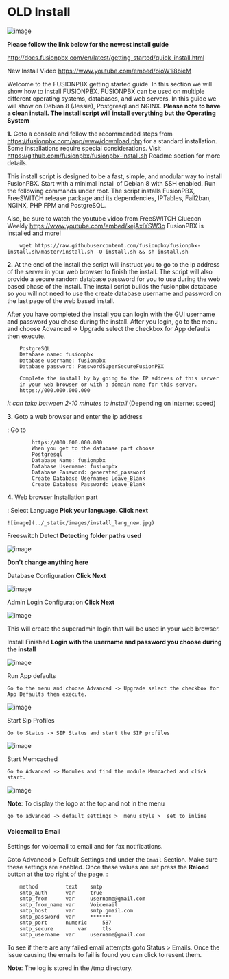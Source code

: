 # OLD Install

![image](../_static/images/logo_right.png)



**Please follow the link below for the newest install guide**

<http://docs.fusionpbx.com/en/latest/getting_started/quick_install.html>



New Install Video <https://www.youtube.com/embed/oioW1i8bieM>



Welcome to the FUSIONPBX getting started guide. In this section we will
show how to install FUSIONPBX. FUSIONPBX can be used on multiple
different operating systems, databases, and web servers. In this guide
we will show on Debian 8 (Jessie), Postgresql and NGINX. **Please note
to have a clean install. The install script will install everything but
the Operating System**

**1.** Goto a console and follow the recommended steps from
<https://fusionpbx.com/app/www/download.php> for a standard
installation. Some installations require special considerations. Visit
<https://github.com/fusionpbx/fusionpbx-install.sh> Readme section for
more details.

This install script is designed to be a fast, simple, and modular way to
install FusionPBX. Start with a minimal install of Debian 8 with SSH
enabled. Run the following commands under root. The script installs
FusionPBX, FreeSWITCH release package and its dependencies, IPTables,
Fail2ban, NGINX, PHP FPM and PostgreSQL.

Also, be sure to watch the youtube video from FreeSWITCH Cluecon Weekly
<https://www.youtube.com/embed/kejAxlYSW3o> FusionPBX is installed and
more!
```
    wget https://raw.githubusercontent.com/fusionpbx/fusionpbx-install.sh/master/install.sh -O install.sh && sh install.sh
```


**2.** At the end of the install the script will instruct you to go to
the ip address of the server in your web browser to finish the install.
The script will also provide a secure random database password for you
to use during the web based phase of the install. The install script
builds the fusionpbx database so you will not need to use the create
database username and password on the last page of the web based
install.

After you have completed the install you can login with the GUI username
and password you chose during the install. After you login, go to the
menu and choose Advanced -\> Upgrade select the checkbox for App
defaults then execute.
```
    PostgreSQL
    Database name: fusionpbx
    Database username: fusionpbx
    Database password: PasswordSuperSecureFusionPBX

    Complete the install by by going to the IP address of this server
    in your web browser or with a domain name for this server.
    https://000.000.000.000
```

*It can take between 2-10 minutes to install* (Depending on internet
speed)

**3.** Goto a web browser and enter the ip address

:   Go to
```
        https://000.000.000.000
        When you get to the database part choose
        Postgresql
        Database Name: fusionpbx
        Database Username: fusionpbx
        Database Password: generated_password
        Create Database Username: Leave_Blank
        Create Database Password: Leave_Blank
```


**4.** Web browser Installation part

:   Select Language **Pick your language. Click next**

    ![image](../_static/images/install_lang_new.jpg)



Freeswitch Detect **Detecting folder paths used**

![image](../_static/images/install_detect_freeswitch_new.jpg)

**Don\'t change anything here**



Database Configuration **Click Next**

![image](../_static/images/install_database_config_new.jpg)



Admin Login Configuration **Click Next**

![image](../_static/images/install_admin_username_new.jpg)

This will create the superadmin login that will be used in your web
browser.



Install Finished **Login with the username and password you choose
during the install**

![image](../_static/images/ilogin.jpg)



Run App defaults

    Go to the menu and choose Advanced -> Upgrade select the checkbox for App Defaults then execute.

![image](../_static/images/fusionpbx_upgrade_app_defaults.jpg)



Start Sip Profiles

    Go to Status -> SIP Status and start the SIP profiles

![image](../_static/images/fusionpbx_sip_status.jpg)



Start Memcached

    Go to Advanced -> Modules and find the module Memcached and click start.

![image](../_static/images/fusionpbx_start_memcached.jpg)



**Note**: To display the logo at the top and not in the menu

    go to advanced -> default settings >  menu_style >  set to inline

#### Voicemail to Email

Settings for voicemail to email and for fax notifications.

Goto Advanced \> Default Settings and under the `Email` Section. Make
sure these settings are enabled. Once these values are set press the
**Reload** button at the top right of the page. :
```
    method         text    smtp    
    smtp_auth      var     true    
    smtp_from      var     username@gmail.com      
    smtp_from_name var     Voicemail       
    smtp_host      var     smtp.gmail.com      
    smtp_password  var     *******         
    smtp_port      numeric     587 
    smtp_secure        var     tls 
    smtp_username  var     username@gmail.com 
```

To see if there are any failed email attempts goto Status \> Emails.
Once the issue causing the emails to fail is found you can click to
resent them.

**Note**: The log is stored in the /tmp directory.
